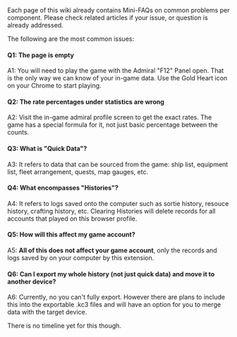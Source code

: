 Each page of this wiki already contains Mini-FAQs on common problems per component. Please check related articles if your issue, or question is already addressed.

The following are the most common issues:

#### Q1: The page is empty

A1: You will need to play the game with the Admiral "F12" Panel open. That is the only way we can know of your in-game data. Use the Gold Heart icon on your Chrome to start playing.

#### Q2: The rate percentages under statistics are wrong

A2: Visit the in-game admiral profile screen to get the exact rates. The game has a special formula for it, not just basic percentage between the counts.

#### Q3: What is "Quick Data"?

A3: It refers to data that can be sourced from the game: ship list, equipment list, fleet arrangement, quests, map gauges, etc.

#### Q4: What encompasses "Histories"?

A4: It refers to logs saved onto the computer such as sortie history, resouce history, crafting history, etc. Clearing Histories will delete records for all accounts that played on this browser profile.

#### Q5: How will this affect my game account?

A5: **All of this does not affect your game account**, only the records and logs saved by on your computer by this extension.

#### Q6: Can I export my whole history (not just quick data) and move it to another device?

A6: Currently, no you can't fully export. However there are plans to include this into the exportable .kc3 files and will have an option for you to merge data with the target device.

There is no timeline yet for this though.